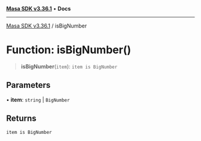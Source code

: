 [**Masa SDK v3.36.1**](../README.md) • **Docs**

***

[Masa SDK v3.36.1](../globals.md) / isBigNumber

# Function: isBigNumber()

> **isBigNumber**(`item`): `item is BigNumber`

## Parameters

• **item**: `string` \| `BigNumber`

## Returns

`item is BigNumber`
